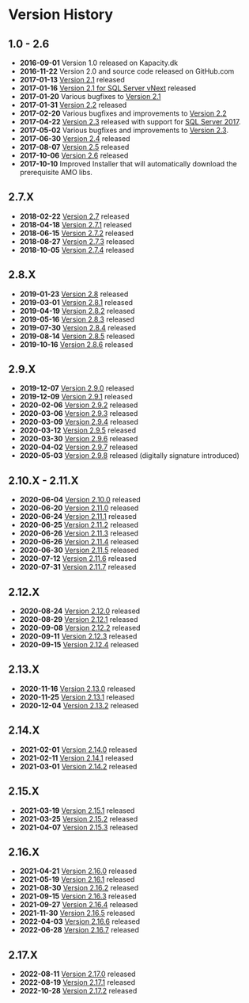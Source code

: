 # Version History

## 1.0 - 2.6

* **2016-09-01** Version 1.0 released on Kapacity.dk
* **2016-11-22** Version 2.0 and source code released on GitHub.com
* **2017-01-13** [Version 2.1](../../releases/tag/2.1.6229) released
* **2017-01-16** [Version 2.1 for SQL Server vNext](../../releases/tag/2.1.6229-vNext) released
* **2017-01-20** Various bugfixes to [Version 2.1](../../releases/tag/2.1.6229)
* **2017-01-31** [Version 2.2](../../releases/tag/2.2.6260) released
* **2017-02-20** Various bugfixes and improvements to [Version 2.2](../../releases/tag/2.2.6260)
* **2017-04-22** [Version 2.3](../../releases/tag/2.3.6320) released with support for [SQL Server 2017](../../releases/tag/2.3.6320-CL1400).
* **2017-05-02** Various bugfixes and improvements to [Version 2.3](../../releases/tag/2.3.6331).
* **2017-06-30** [Version 2.4](../../releases/tag/2.4) released
* **2017-08-07** [Version 2.5](../../releases/tag/2.5) released
* **2017-10-06** [Version 2.6](../../releases/tag/2.6) released
* **2017-10-10** Improved Installer that will automatically download the prerequisite AMO libs.

## 2.7.X
* **2018-02-22** [Version 2.7](../../releases/tag/2.7) released
* **2018-04-18** [Version 2.7.1](../../releases/tag/2.7.1) released
* **2018-06-15** [Version 2.7.2](../../releases/tag/2.7.2) released
* **2018-08-27** [Version 2.7.3](../../releases/tag/2.7.3) released
* **2018-10-05** [Version 2.7.4](../../releases/tag/2.7.4) released

## 2.8.X
* **2019-01-23** [Version 2.8](../../releases/tag/2.8) released
* **2019-03-01** [Version 2.8.1](../../releases/tag/2.8.1) released
* **2019-04-19** [Version 2.8.2](../../releases/tag/2.8.2) released
* **2019-05-16** [Version 2.8.3](../../releases/tag/2.8.3) released
* **2019-07-30** [Version 2.8.4](../../releases/tag/2.8.4) released
* **2019-08-14** [Version 2.8.5](../../releases/tag/2.8.5) released
* **2019-10-16** [Version 2.8.6](../../releases/tag/2.8.6) released

## 2.9.X
* **2019-12-07** [Version 2.9.0](../../releases/tag/2.9.0) released
* **2019-12-09** [Version 2.9.1](../../releases/tag/2.9.1) released
* **2020-02-06** [Version 2.9.2](../../releases/tag/2.9.2) released
* **2020-03-06** [Version 2.9.3](../../releases/tag/2.9.3) released
* **2020-03-09** [Version 2.9.4](../../releases/tag/2.9.4) released
* **2020-03-12** [Version 2.9.5](../../releases/tag/2.9.5) released
* **2020-03-30** [Version 2.9.6](../../releases/tag/2.9.6) released
* **2020-04-02** [Version 2.9.7](../../releases/tag/2.9.7) released
* **2020-05-03** [Version 2.9.8](../../releases/tag/2.9.8) released (digitally signature introduced)

## 2.10.X - 2.11.X
* **2020-06-04** [Version 2.10.0](../../releases/tag/2.10.0) released
* **2020-06-20** [Version 2.11.0](../../releases/tag/2.11.0) released
* **2020-06-24** [Version 2.11.1](../../releases/tag/2.11.1) released
* **2020-06-25** [Version 2.11.2](../../releases/tag/2.11.2) released
* **2020-06-26** [Version 2.11.3](../../releases/tag/2.11.3) released
* **2020-06-26** [Version 2.11.4](../../releases/tag/2.11.4) released
* **2020-06-30** [Version 2.11.5](../../releases/tag/2.11.5) released
* **2020-07-12** [Version 2.11.6](../../releases/tag/2.11.6) released
* **2020-07-31** [Version 2.11.7](../../releases/tag/2.11.7) released

## 2.12.X
* **2020-08-24** [Version 2.12.0](../../releases/tag/2.12.0) released
* **2020-08-29** [Version 2.12.1](../../releases/tag/2.12.1) released
* **2020-09-08** [Version 2.12.2](../../releases/tag/2.12.2) released
* **2020-09-11** [Version 2.12.3](../../releases/tag/2.12.3) released
* **2020-09-15** [Version 2.12.4](../../releases/tag/2.12.4) released

## 2.13.X
* **2020-11-16** [Version 2.13.0](../../releases/tag/2.13.0) released
* **2020-11-25** [Version 2.13.1](../../releases/tag/2.13.1) released
* **2020-12-04** [Version 2.13.2](../../releases/tag/2.13.2) released

## 2.14.X
* **2021-02-01** [Version 2.14.0](../../releases/tag/2.14.0) released
* **2021-02-11** [Version 2.14.1](../../releases/tag/2.14.1) released
* **2021-03-01** [Version 2.14.2](../../releases/tag/2.14.2) released

## 2.15.X

* **2021-03-19** [Version 2.15.1](../../releases/tag/2.15.1) released
* **2021-03-25** [Version 2.15.2](../../releases/tag/2.15.2) released
* **2021-04-07** [Version 2.15.3](../../releases/tag/2.15.3) released

## 2.16.X

* **2021-04-21** [Version 2.16.0](../../releases/tag/2.16.0) released
* **2021-05-19** [Version 2.16.1](../../releases/tag/2.16.1) released
* **2021-08-30** [Version 2.16.2](../../releases/tag/2.16.2) released
* **2021-09-15** [Version 2.16.3](../../releases/tag/2.16.3) released
* **2021-09-27** [Version 2.16.4](../../releases/tag/2.16.4) released
* **2021-11-30** [Version 2.16.5](../../releases/tag/2.16.5) released
* **2022-04-03** [Version 2.16.6](../../releases/tag/2.16.6) released
* **2022-06-28** [Version 2.16.7](../../releases/tag/2.16.7) released

## 2.17.X

* **2022-08-11** [Version 2.17.0](../../releases/tag/2.17.0) released
* **2022-08-19** [Version 2.17.1](../../releases/tag/2.17.1) released
* **2022-10-28** [Version 2.17.2](../../releases/tag/2.17.2) released
